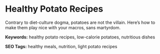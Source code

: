 # Healthy Potato Recipes

Contrary to diet-culture dogma, potatoes are not the villain. Here’s how to make them play nice with your macros, sans martyrdom.

**Keywords:** healthy potato recipes, low-calorie potatoes, nutritious dishes

**SEO Tags:** healthy meals, nutrition, light potato recipes